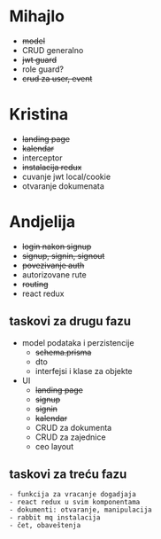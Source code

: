 # Mihajlo
- ~~model~~
- CRUD generalno
- ~~jwt guard~~
- role guard?
- ~~crud za user, event~~


# Kristina
- ~~landing page~~
- ~~kalendar~~
- interceptor
- ~~instalacija redux~~
- cuvanje jwt local/cookie
- otvaranje dokumenata

# Andjelija
- ~~login nakon signup~~
- ~~signup, signin, signout~~
- ~~povezivanje auth~~
- autorizovane rute
- ~~routing~~
- react redux



## taskovi za drugu fazu
- model podataka i perzistencije
    - ~~schema.prisma~~
    - dto
    - interfejsi i klase za objekte
- UI
    - ~~landing page~~
    - ~~signup~~
    - ~~signin~~
    - ~~kalendar~~
    - CRUD za dokumenta
    - CRUD za zajednice
    - ceo layout
      
## taskovi za treću fazu
    - funkcija za vracanje dogadjaja
    - react redux u svim komponentama
    - dokumenti: otvaranje, manipulacija
    - rabbit mq instalacija
    - čet, obaveštenja
